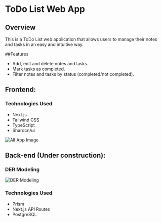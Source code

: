 # ToDo List Web App

## Overview
This is a ToDo List web application that allows users to manage their notes and tasks in an easy and intuitive way.

##Features
- Add, edit and delete notes and tasks.
- Mark tasks as completed.
- Filter notes and tasks by status (completed/not completed).

## Frontend:

### Technologies Used
- Next.js
- Tailwind CSS
- TypeScript
- Shardcn/ui

![All App Image](https://i.ibb.co/999nD3q/Screenshot-5.png)

## Back-end (Under construction):

### DER Modeling
![DER Modeling](https://i.ibb.co/QbF0bt6/imagem-2024-05-04-185341418.png)

### Technologies Used
- Prism
- Next.js API Routes
- PostgreSQL
